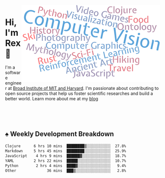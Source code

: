 <img src="https://raw.githubusercontent.com/rexwangcc/rexwangcc/master/myself.png" alt="Rex!" width="450" height="250" align="right">

# Hi, I'm Rex 👋

I'm a software engineer at [Broad Institute of MIT and Harvard](https://www.broadinstitute.org/). I'm passionate about contributing to open source projects that help us foster scientific researches and build a better world. Learn more about me at my [blog](https://rexwang.cc)

<br>
<br>
<br>

<table>
<tr valign="top" width="50%">
<!-- <td > -->

## ♠ Weekly Development Breakdown

<!-- code_time starts -->

```text
Clojure      6 hrs 10 mins  ████████▒░░░░░░░░░░░  27.8%
Markdown     5 hrs 45 mins  ████████░░░░░░░░░░░░  25.9%
JavaScript    4 hrs 9 mins  ██████▓░░░░░░░░░░░░░  18.7%
YAML         2 hrs 22 mins  █████░░░░░░░░░░░░░░░  10.7%
Python        2 hrs 4 mins  ████▓░░░░░░░░░░░░░░░   9.4%
Other              36 mins  ███▒░░░░░░░░░░░░░░░░   2.8%
```

<!-- code_time ends -->

<!-- Placeholder for my Game statuses -->

<!-- <td valign="top" width="50%">

#### ♦ My Personal Progress

</td> -->

</tr>
</table>
